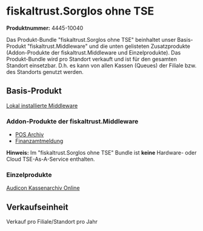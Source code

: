 # fiskaltrust.Sorglos ohne TSE

**Produktnummer:** 4445-10040

Das Produkt-Bundle "fiskaltrust.Sorglos ohne TSE" beinhaltet unser Basis-Produkt "fiskaltrust.Middleware" und die unten gelisteten Zusatzprodukte (Addon-Produkte der fiskaltrust.Middleware und Einzelprodukte). Das Produkt-Bundle wird pro Standort verkauft und ist für den gesamten Standort einsetzbar. D.h. es kann von allen Kassen (Queues) der Filiale bzw. des Standorts genutzt werden.



## Basis-Produkt

[Lokal installierte Middleware](https://github.com/fiskaltrust/productdescription-de-doc/blob/master/product-service-description/compliance-as-a-service/products/middleware.md) 

### Addon-Produkte der fiskaltrust.Middleware

-  [POS Archiv](https://github.com/fiskaltrust/productdescription-de-doc/blob/master/product-service-description/revisionsafe-data-as-a-service/products/pos-archive.md) 
-  [Finanzamtmeldung](https://github.com/fiskaltrust/productdescription-de-doc/blob/master/product-service-description/compliance-as-a-service/products/tax-authority-notification.md) 

**Hinweis:** Im "fiskaltrust.Sorglos ohne TSE" Bundle ist **keine** Hardware- oder Cloud TSE-As-A-Service enthalten.

### Einzelprodukte

[Audicon Kassenarchiv Online](https://github.com/fiskaltrust/productdescription-de-doc/blob/master/product-service-description/revisionsafe-data-as-a-service/products/ako.md) 

## Verkaufseinheit

Verkauf pro Filiale/Standort pro Jahr
